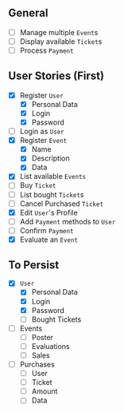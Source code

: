 

## General
- [ ] Manage multiple `Event`s
- [ ] Display available `Ticket`s
- [ ] Process `Payment`

## User Stories (First)
- [x] Register `User`
  - [x] Personal Data
  - [x] Login
  - [x] Password
- [ ] Login as `User`
- [x] Register `Event`
  - [x] Name  
  - [x] Description  
  - [x] Data  
- [x] List available `Events`  
- [ ] Buy `Ticket`  
- [ ] List bought `Ticket`s
- [ ] Cancel Purchased `Ticket` 
- [x] Edit `User`'s Profile
- [ ] Add `Payment` methods to `User`
- [ ] Confirm `Payment`
- [x] Evaluate an `Event`

## To Persist
- [x] `User`
    - [x] Personal Data
    - [x] Login
    - [x] Password
    - [ ] Bought Tickets
- [ ] Events
    - [ ] Poster
    - [ ] Evaluations
    - [ ] Sales
- [ ] Purchases
    - [ ] User
    - [ ] Ticket
    - [ ] Amount
    - [ ] Data